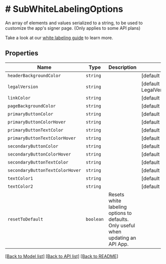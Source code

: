 # # SubWhiteLabelingOptions

An array of elements and values serialized to a string, to be used to customize the app&#39;s signer page. (Only applies to some API plans)

Take a look at our [white labeling guide](https://developers.hellosign.com/api/reference/premium-branding/) to learn more.

## Properties

Name | Type | Description | Notes
------------ | ------------- | ------------- | -------------
| `headerBackgroundColor` | ```string``` |    |  [default to '#1A1A1A'] |
| `legalVersion` | ```string``` |    |  [default to LegalVersionEnum_Terms1] |
| `linkColor` | ```string``` |    |  [default to '#00B3E6'] |
| `pageBackgroundColor` | ```string``` |    |  [default to '#F7F8F9'] |
| `primaryButtonColor` | ```string``` |    |  [default to '#00B3E6'] |
| `primaryButtonColorHover` | ```string``` |    |  [default to '#00B3E6'] |
| `primaryButtonTextColor` | ```string``` |    |  [default to '#FFFFFF'] |
| `primaryButtonTextColorHover` | ```string``` |    |  [default to '#FFFFFF'] |
| `secondaryButtonColor` | ```string``` |    |  [default to '#FFFFFF'] |
| `secondaryButtonColorHover` | ```string``` |    |  [default to '#FFFFFF'] |
| `secondaryButtonTextColor` | ```string``` |    |  [default to '#00B3E6'] |
| `secondaryButtonTextColorHover` | ```string``` |    |  [default to '#00B3E6'] |
| `textColor1` | ```string``` |    |  [default to '#808080'] |
| `textColor2` | ```string``` |    |  [default to '#FFFFFF'] |
| `resetToDefault` | ```boolean``` |  Resets white labeling options to defaults. Only useful when updating an API App.  |  |

[[Back to Model list]](../../README.md#models) [[Back to API list]](../../README.md#endpoints) [[Back to README]](../../README.md)

